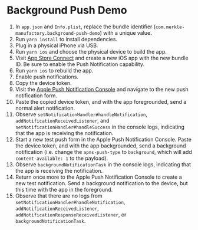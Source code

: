 # Background Push Demo

1. In `app.json` and `Info.plist`, replace the bundle identifier (`com.merkle-manufactory.background-push-demo`) with a unique value.
2. Run `yarn install` to install dependencies.
3. Plug in a physical iPhone via USB.
4. Run `yarn ios` and choose the physical device to build the app.
5. Visit [App Store Connect](https://appstoreconnect.apple.com/apps) and create a new iOS app with the new bundle ID. Be sure to enable the Push Notification capability.
6. Run `yarn ios` to rebuild the app.
7. Enable push notifications.
8. Copy the device token.
9. Visit the [Apple Push Notification Console](https://icloud.developer.apple.com/dashboard/notifications) and navigate to the new push notification form.
10. Paste the copied device token, and with the app foregrounded, send a normal alert notification.
11. Observe `setNotificationHandler#handleNotification`, `addNotificationReceivedListener`, and `setNotificationHandler#handleSuccess` in the console logs, indicating that the app is receiving the notification.
12. Start a new test push form in the Apple Push Notification Console. Paste the device token, and with the app backgrounded, send a background notification (i.e. change the `apns-push-type` to `background`, which will add `content-available: 1` to the payload).
13.  Observe `backgroundNotificationTask` in the console logs, indicating that the app is receiving the notification.
14. Return once more to the Apple Push Notification Console to create a new test notification. Send a background notification to the device, but this time with the app in the foreground.
15. Observe that there are no logs from `setNotificationHandler#handleNotification`, `addNotificationReceivedListener`, `addNotificationResponseReceivedListener`, or `backgroundNotificationTask`.
